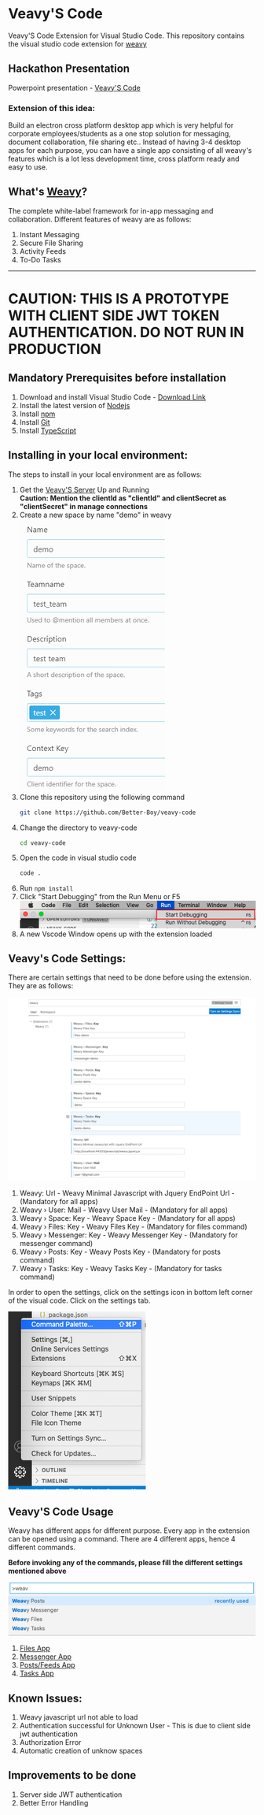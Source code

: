 # Veavy'S Code

Veavy'S Code Extension for Visual Studio Code. This repository contains the visual studio code extension for [weavy](https://www.weavy.com/)

## Hackathon Presentation

Powerpoint presentation - [Veavy'S Code](./docs/ppt/pptx)

### Extension of this idea:
Build an electron cross platform desktop app which is very helpful for corporate employees/students as a one stop solution for messaging, document collaboration, file sharing etc.. Instead of having 3-4 desktop apps for each purpose, you can have a single app consisting of all weavy's features which is a lot less development time, cross platform ready and easy to use.


## What's [Weavy](https://www.weavy.com/)?

The complete white-label framework for in-app messaging and collaboration. Different features of weavy are as follows:

1. Instant Messaging
2. Secure File Sharing
3. Activity Feeds
4. To-Do Tasks

------
# CAUTION: THIS IS A PROTOTYPE WITH CLIENT SIDE JWT TOKEN AUTHENTICATION. DO NOT RUN IN PRODUCTION

## Mandatory Prerequisites before installation

1. Download and install Visual Studio Code - [Download Link](https://code.visualstudio.com/download)
2. Install the latest version of [Nodejs](https://nodejs.org/en/)
3. Install [npm](https://www.npmjs.com/get-npm)
4. Install [Git](https://www.atlassian.com/git/tutorials/install-git)
5. Install [TypeScript](https://www.typescriptlang.org/download)

## Installing in your local environment:

The steps to install in your local environment are as follows:

1. Get the [Veavy'S Server](https://github.com/Better-Boy/veavy-server) Up and Running  
   **Caution: Mention the clientId as "clientId" and clientSecret as "clientSecret" in manage connections**
1. Create a new space by name "demo" in weavy
   ![demo-space](./docs/images/demo-space.png)
1. Clone this repository using the following command
   ```bash
   git clone https://github.com/Better-Boy/veavy-code
   ```
1. Change the directory to veavy-code
    ```bash
    cd veavy-code
    ```
1. Open the code in visual studio code
    ```bash
    code .
    ```
1. Run `npm install`
1. Click "Start Debugging" from the Run Menu or F5
   ![vscode-start-debugging](./docs/images/vscode-debug.png)
1. A new Vscode Window opens up with the extension loaded

## Veavy's Code Settings:
There are certain settings that need to be done before using the extension. They are as follows:

![VeavySettings](./docs/images/veavy-settings.png)

1. Weavy: Url - Weavy Minimal Javascript with Jquery EndPoint Url - (Mandatory for all apps)
2. Weavy › User: Mail - Weavy User Mail - (Mandatory for all apps)
3. Weavy › Space: Key - Weavy Space Key - (Mandatory for all apps)
4. Weavy › Files: Key - Weavy Files Key - (Mandatory for files command)
5. Weavy › Messenger: Key - Weavy Messenger Key - (Mandatory for messenger command)
6. Weavy › Posts: Key - Weavy Posts Key - (Mandatory for posts command)
7. Weavy › Tasks: Key - Weavy Tasks Key - (Mandatory for tasks command)

In order to open the settings, click on the settings icon in bottom left corner of the visual code. Click on the settings tab.

![settings-vscode](./docs/images/vscode-settings.png)

## Veavy'S Code Usage

Weavy has different apps for different purpose. Every app in the extension can be opened using a command. There are 4 different apps, hence 4 different commands.

**Before invoking any of the commands, please fill the different settings mentioned above**

![command](./docs/images/commands.png)

1. [Files App](./docs/apps/files-app.md)
1. [Messenger App](./docs/apps/messenger-app.md)
1. [Posts/Feeds App](./docs/apps/posts-app.md)
1. [Tasks App](./docs/apps/tasks-app.md)

## Known Issues:
1. Weavy javascript url not able to load
2. Authentication successful for Unknown User - This is due to client side jwt authentication
3. Authorization Error
4. Automatic creation of unknow spaces

## Improvements to be done
1. Server side JWT authentication
2. Better Error Handling